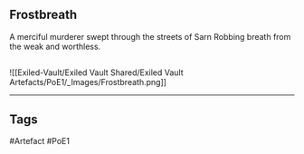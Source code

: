 ## Frostbreath
A merciful murderer swept through the streets of Sarn
Robbing breath from the weak and worthless.
##
![[Exiled-Vault/Exiled Vault Shared/Exiled Vault Artefacts/PoE1/_Images/Frostbreath.png]]

---
## Tags
#Artefact
#PoE1